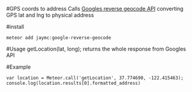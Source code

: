 #GPS coords to address
Calls [Googles reverse geocode API](https://developers.google.com/maps/documentation/geocoding/#ReverseGeocoding) converting GPS lat and lng to physical address

#install
```
meteor add jaymc:google-reverse-geocode
```

#Usage
getLocation(lat, long); returns the whole response from Googles API

#Example
```
var location = Meteor.call('getLocation', 37.774690, -122.415463);
console.log(location.results[0].formatted_address)
```
